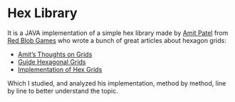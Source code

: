# Hex Library

It is a JAVA implementation of a simple hex library made by <a href="http://www-cs-students.stanford.edu/~amitp/">Amit
Patel</a> from <a href="https://www.redblobgames.com/">Red Blob Games</a> who wrote a bunch of great articles about
hexagon grids:
<ul>
<li><a href="http://www-cs-students.stanford.edu/~amitp/game-programming/grids/">Amit’s Thoughts on Grids</a></li>
<li><a href="https://www.redblobgames.com/grids/hexagons/">Guide Hexagonal Grids</a></li>
<li><a href="https://www.redblobgames.com/grids/hexagons/implementation.html">Implementation of Hex Grids</a></li>
</ul>
Which I studied, and analyzed his implementation, method by method, line by line to better understand the topic.
